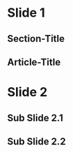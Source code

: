 # Slide 1

<section>

## Section-Title


</section>

<article>

## Article-Title


</article>

# Slide 2

## Sub Slide 2.1

## Sub Slide 2.2

